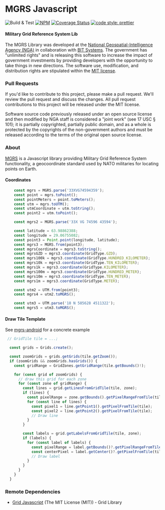 # MGRS Javascript

![Build & Test](https://github.com/ngageoint/mgrs-js/actions/workflows/build-test.yml/badge.svg)
[![NPM](https://img.shields.io/npm/v/@ngageoint/mgrs-js.svg)](https://www.npmjs.com/package/@ngageoint/mgrs-js)
[![Coverage Status](https://coveralls.io/repos/github/ngageoint/mgrs-js/badge.svg)](https://coveralls.io/github/ngageoint/mgrs-js)
[![code style: prettier](https://img.shields.io/badge/code_style-prettier-ff69b4.svg?style=flat-square)](https://github.com/prettier/prettier)

#### Military Grid Reference System Lib ####

The MGRS Library was developed at the [National Geospatial-Intelligence Agency (NGA)](http://www.nga.mil/) in collaboration with [BIT Systems](https://www.caci.com/bit-systems/). The government has "unlimited rights" and is releasing this software to increase the impact of government investments by providing developers with the opportunity to take things in new directions. The software use, modification, and distribution rights are stipulated within the [MIT license](http://choosealicense.com/licenses/mit/).

### Pull Requests ###
If you'd like to contribute to this project, please make a pull request. We'll review the pull request and discuss the changes. All pull request contributions to this project will be released under the MIT license.

Software source code previously released under an open source license and then modified by NGA staff is considered a "joint work" (see 17 USC § 101); it is partially copyrighted, partially public domain, and as a whole is protected by the copyrights of the non-government authors and must be released according to the terms of the original open source license.

### About ###

[MGRS](http://ngageoint.github.io/mgrs-js/) is a Javascript library providing Military Grid Reference System functionality, a geocoordinate standard used by NATO militaries for locating points on Earth.

#### Coordinates ####

```javascript
    const mgrs = MGRS.parse('33XVG74594359');
    const point = mgrs.toPoint();
    const pointMeters = point.toMeters();
    const utm = mgrs.toUTM();
    const utmCoordinate = utm.toString();
    const point2 = utm.toPoint();

    const mgrs2 = MGRS.parse('33X VG 74596 43594');

    const latitude = 63.98862388;
    const longitude = 29.06755082;
    const point3 = Point.point(longitude, latitude);
    const mgrs3 = MGRS.from(point3);
    const mgrsCoordinate = mgrs3.toString();
    const mgrsGZD = mgrs3.coordinate(GridType.GZD);
    const mgrs100k = mgrs3.coordinate(GridType.HUNDRED_KILOMETER);
    const mgrs10k = mgrs3.coordinate(GridType.TEN_KILOMETER);
    const mgrs1k = mgrs3.coordinate(GridType.KILOMETER);
    const mgrs100m = mgrs3.coordinate(GridType.HUNDRED_METER);
    const mgrs10m = mgrs3.coordinate(GridType.TEN_METER);
    const mgrs1m = mgrs3.coordinate(GridType.METER);

    const utm2 = UTM.from(point3);
    const mgrs4 = utm2.toMGRS();

    const utm3 = UTM.parse('18 N 585628 4511322');
    const mgrs5 = utm3.toMGRS();
```

#### Draw Tile Template ####

See [mgrs-android](https://github.com/ngageoint/mgrs-android) for a concrete example

```javascript
 // GridTile tile = ...;

  const grids = Grids.create();

  const zoomGrids = grids.getGrids(tile.getZoom());
  if (zoomGrids && zoomGrids.hasGrids()) {
    const gridRange = GridZones.getGridRange(tile.getBounds()!);

    for (const grid of zoomGrids) {
      // draw this grid for each zone
      for (const zone of gridRange) {
        const lines = grid.getLinesFromGridTile(tile, zone);
        if (lines) {
          const pixelRange = zone.getBounds().getPixelRangeFromTile(tile);
          for (const line of lines) {
            const pixel1 = line.getPoint1().getPixelFromTile(tile);
            const pixel2 = line.getPoint2().getPixelFromTile(tile);
            // Draw line
          }
        }

        const labels = grid.getLabelsFromGridTile(tile, zone);
        if (labels) {
          for (const label of labels) {
            const pixelRange = label.getBounds()?.getPixelRangeFromTile(tile);
            const centerPixel = label.getCenter()?.getPixelFromTile(tile);
            // Draw label
          }
        }
      }
    }
  }
```

### Remote Dependencies ###

* [Grid Javascript](https://github.com/ngageoint/grid-js) (The MIT License (MIT)) - Grid Library